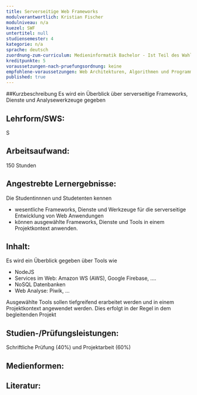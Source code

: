 ```yaml
---
title: Serverseitige Web Frameworks
modulverantwortlich: Kristian Fischer
modulniveau: n/a
kuezel: SWF
untertitel: null
studiensemester: 4
kategorie: n/a
sprache: deutsch
zuordnung-zum-curriculum: Medieninformatik Bachelor - Ist Teil des Wahlschwerpunktes Web Development
kreditpunkte: 5
voraussetzungen-nach-pruefungsordnung: keine
empfohlene-voraussetzungen: Web Architekturen, Algorithmen und Programmierung, Paradigmen der Programmierung
published: true
---
```


##Kurzbeschreibung
Es wird ein Überblick über serverseitige Frameworks, Dienste und Analysewerkzeuge gegeben

## Lehrform/SWS: 
S

## Arbeitsaufwand: 
150 Stunden

## Angestrebte Lernergebnisse:
Die Studentinnnen und Studetenten kennen 
- wesentliche Frameworks, Dienste und Werkzeuge für die serverseitige Entwicklung von Web Anwendungen
- können ausgewählte Frameworks, Dienste und Tools in einem Projektkontext anwenden. 

## Inhalt:
Es wird ein Überblick gegeben über Tools wie
- NodeJS
- Services im Web: Amazon WS (AWS), Google Firebase, ….
- NoSQL Datenbanken
- Web Analyse: Piwik, …

Ausgewählte Tools sollen tiefgreifend erarbeitet werden und in einem Projektkontext angewendet werden. Dies erfolgt in der Regel in dem begleitenden Projekt

## Studien-/Prüfungsleistungen:
Schriftliche Prüfung (40%) und Projektarbeit (60%)

## Medienformen:


## Literatur:

